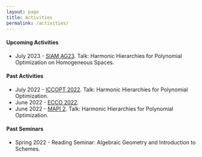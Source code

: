 ```yaml
---
layout: page
title: Activities
permalink: /activities/
---
```


<h4><strong> Upcoming Activities </strong> </h4>

<ul>
  <li>July 2023 - <a href="https://www.siam.org/conferences/cm/conference/ag23">SIAM AG23</a>. Talk: Harmonic Hierarchies for Polynomial Optimization on Homogeneous Spaces.</li>
</ul>

<h4><strong> Past Activities </strong> </h4>

<ul>
  <li>July 2022 - <a href="https://iccopt2022.lehigh.edu">ICCOPT 2022</a>. Talk: Harmonic Hierarchies for Polynomial Optimization.</li>
  <li>June 2022 - <a href="https://ecco2022.combinatoria.co">ECCO 2022</a>.</li> 
  <li>June 2022 - <a href="https://scm.org.co/mapi-2/">MAPI 2</a>. Talk: Harmonic Hierarchies for Polynomial Optimization.</li>
</ul>

<h4><strong> Past Seminars </strong> </h4>

<ul>
  <li>Spring 2022 - Reading Seminar: Algebraic Geometry and Introduction to Schemes.</li>
</ul>

